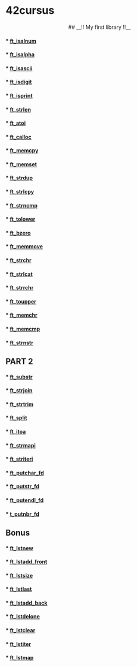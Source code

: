 # 42cursus

<center> ## __!! My first library !!__ </center>

#### * [ft_isalnum](https://github.com/erico-au/42cursus/blob/main/libft/ft_isalnum.c)
#### * [ft_isalpha](https://github.com/erico-au/42cursus/blob/main/libft/ft_isalpha.c)
#### * [ft_isascii](https://github.com/erico-au/42cursus/blob/main/libft/ft_isascii.c)
#### * [ft_isdigit](https://github.com/erico-au/42cursus/blob/main/libft/ft_isdigit.c)
#### * [ft_isprint](https://github.com/erico-au/42cursus/blob/main/libft/ft_isprint.c)
#### * [ft_strlen](https://github.com/erico-au/42cursus/blob/main/libft/ft_strlen.c)
#### * [ft_atoi](https://github.com/erico-au/42cursus/blob/main/libft/ft_atoi.c)
#### * [ft_calloc](https://github.com/erico-au/42cursus/blob/main/libft/ft_calloc.c)
#### * [ft_memcpy](https://github.com/erico-au/42cursus/blob/main/libft/ft_memcpy.c)
#### * [ft_memset](https://github.com/erico-au/42cursus/blob/main/libft/ft_memset.c)
#### * [ft_strdup](https://github.com/erico-au/42cursus/blob/main/libft/ft_strdup.c)
#### * [ft_strlcpy](https://github.com/erico-au/42cursus/blob/main/libft/ft_strlcpy.c)
#### * [ft_strncmp](https://github.com/erico-au/42cursus/blob/main/libft/ft_strncmp.c)
#### * [ft_tolower](https://github.com/erico-au/42cursus/blob/main/libft/ft_tolower.c)
#### * [ft_bzero](https://github.com/erico-au/42cursus/blob/main/libft/bzero.c)
#### * [ft_memmove](https://github.com/erico-au/42cursus/blob/main/libft/ft_memmove.c)
#### * [ft_strchr](https://github.com/erico-au/42cursus/blob/main/libft/ft_strchr.c)
#### * [ft_strlcat](https://github.com/erico-au/42cursus/blob/main/libft/ft_strlcat.c)
#### * [ft_strrchr](https://github.com/erico-au/42cursus/blob/main/libft/ft_strrchr.c)
#### * [ft_toupper](https://github.com/erico-au/42cursus/blob/main/libft/ft_toupper.c)
#### * [ft_memchr](https://github.com/erico-au/42cursus/blob/main/libft/ft_memchr.c)
#### * [ft_memcmp](https://github.com/erico-au/42cursus/blob/main/libft/ft_memcmp.c)
#### * [ft_strnstr](https://github.com/erico-au/42cursus/blob/main/libft/ft_strnstr.c)

## __PART 2__

#### * [ft_substr](https://github.com/erico-au/42cursus/blob/main/libft/ft_substr.c)
#### * [ft_strjoin](https://github.com/erico-au/42cursus/blob/main/libft/ft_strjoinm.c)
#### * [ft_strtrim](https://github.com/erico-au/42cursus/blob/main/libft/ft_strtrim.c)
#### * [ft_split](https://github.com/erico-au/42cursus/blob/main/libft/ft_split.c)
#### * [ft_itoa](https://github.com/erico-au/42cursus/blob/main/libft/ft_itoa.c)
#### * [ft_strmapi](https://github.com/erico-au/42cursus/blob/main/libft/ft_strmapi.c)
#### * [ft_striteri](https://github.com/erico-au/42cursus/blob/main/libft/ft_striteri.c)
#### * [ft_putchar_fd](https://github.com/erico-au/42cursus/blob/main/libft/ft_putchar_fd.c)
#### * [ft_putstr_fd](https://github.com/erico-au/42cursus/blob/main/libft/ft_putstr_fd.c)
#### * [ft_putendl_fd](https://github.com/erico-au/42cursus/blob/main/libft/ft_putendl_fd.c)
#### * [t_putnbr_fd](https://github.com/erico-au/42cursus/blob/main/libft/t_putnbr_fd.c)

## __Bonus__

#### * [ft_lstnew](https://github.com/erico-au/42cursus/blob/main/libft/ft_lstnew.c)
#### * [ft_lstadd_front](https://github.com/erico-au/42cursus/blob/main/libft/ft_lstadd_front.c)
#### * [ft_lstsize](https://github.com/erico-au/42cursus/blob/main/libft/ft_lstsize.c)
#### * [ft_lstlast](https://github.com/erico-au/42cursus/blob/main/libft/ft_lstlast.c)
#### * [ft_lstadd_back](https://github.com/erico-au/42cursus/blob/main/libft/ft_lstadd_back.c)
#### * [ft_lstdelone](https://github.com/erico-au/42cursus/blob/main/libft/ft_lstdelone.c)
#### * [ft_lstclear](https://github.com/erico-au/42cursus/blob/main/libft/ft_lstclear.c)
#### * [ft_lstiter](https://github.com/erico-au/42cursus/blob/main/libft/ft_lstiter.c)
#### * [ft_lstmap](https://github.com/erico-au/42cursus/blob/main/libft/ft_lstmap.c)
